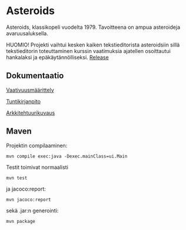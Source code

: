 # Asteroids
Asteroids, klassikopeli vuodelta 1979. Tavoitteena on ampua asteroideja avaruusaluksella. 

HUOMIO! Projekti vaihtui kesken kaiken tekstieditorista asteroidsiin sillä tekstieditorin toteuttaminen kurssin vaatimuksia ajatellen osoittautui hankalaksi ja epäkäytännölliseksi.
[Release](https://github.com/mancato/otm-harjoitustyo/releases/tag/asteroids)
## Dokumentaatio
[Vaativuusmäärittely](https://github.com/mancato/otm-harjoitustyo/blob/master/dokumentaatio/vaativuusmaarittely.md)

[Tuntikirjanpito](https://github.com/mancato/otm-harjoitustyo/blob/master/dokumentaatio/tuntikirjanpito.md)

[Arkkitehtuurikuvaus](https://github.com/mancato/otm-harjoitustyo/blob/master/dokumentaatio/arkkitehtuuri.md)

## Maven
Projektin compilaaminen:
```
mvn compile exec:java -Dexec.mainClass=ui.Main

```
Testit toimivat normaalisti
```
mvn test
```
ja jacoco:report:
```
mvn jacoco:report
```
sekä .jar:n generointi:
```
mvn package

